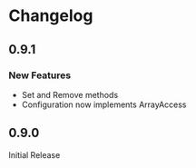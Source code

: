 # Changelog

## 0.9.1

### New Features

- Set and Remove methods
- Configuration now implements ArrayAccess

## 0.9.0

Initial Release
